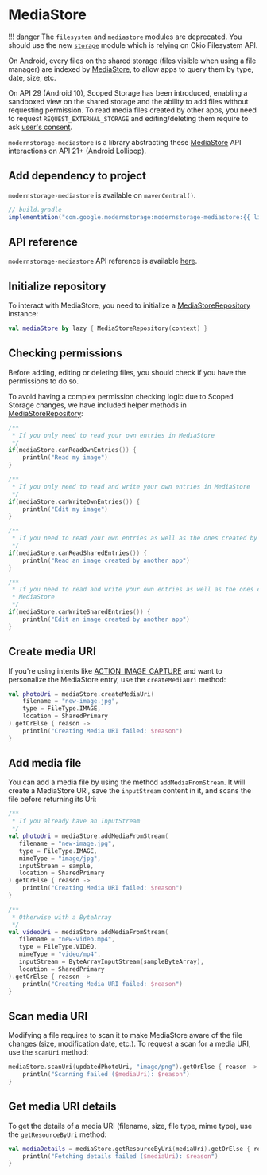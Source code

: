 # MediaStore

!!! danger
    The `filesystem` and `mediastore` modules are deprecated. You should use the new [`storage`][storage_guide]
    module which is relying on Okio Filesystem API.

On Android, every files on the shared storage (files visible when using a file manager) are indexed
by [MediaStore][mediastore_api], to allow apps to query them by type, date, size, etc.

On API 29 (Android 10), Scoped Storage has been introduced, enabling a sandboxed view on the shared
storage and the ability to add files without requesting permission. To read media files created by
other apps, you need to request `REQUEST_EXTERNAL_STORAGE` and editing/deleting them require to ask
[user's consent][manage_3rd_party_media_files].

`modernstorage-mediastore` is a library abstracting these [MediaStore][mediastore_api] API
interactions on API 21+ (Android Lollipop).

## Add dependency to project

`modernstorage-mediastore` is available on `mavenCentral()`.

```groovy
// build.gradle
implementation("com.google.modernstorage:modernstorage-mediastore:{{ lib_version }}")
```

## API reference
`modernstorage-mediastore` API reference is available [here][api_reference].

## Initialize repository
To interact with MediaStore, you need to initialize a [MediaStoreRepository][mediastore_repository]
instance:

```kotlin
val mediaStore by lazy { MediaStoreRepository(context) }
```

## Checking permissions
Before adding, editing or deleting files, you should check if you have the permissions to do so.

To avoid having a complex permission checking logic due to Scoped Storage changes, we have included
helper methods in [MediaStoreRepository][mediastore_repository]:

```kotlin
/**
 * If you only need to read your own entries in MediaStore
 */
if(mediaStore.canReadOwnEntries()) {
    println("Read my image")
}

/**
 * If you only need to read and write your own entries in MediaStore
 */
if(mediaStore.canWriteOwnEntries()) {
    println("Edit my image")
}

/**
 * If you need to read your own entries as well as the ones created by other apps in MediaStore
 */
if(mediaStore.canReadSharedEntries()) {
    println("Read an image created by another app")
}

/**
 * If you need to read and write your own entries as well as the ones created by other apps in
 * MediaStore
 */
if(mediaStore.canWriteSharedEntries()) {
    println("Edit an image created by another app")
}
```

## Create media URI
If you're using intents like [ACTION_IMAGE_CAPTURE][intent_action_image_capture] and want to
personalize the MediaStore entry, use the `createMediaUri` method:

```kotlin
val photoUri = mediaStore.createMediaUri(
    filename = "new-image.jpg",
    type = FileType.IMAGE,
    location = SharedPrimary
).getOrElse { reason ->
    println("Creating Media URI failed: $reason")
}
```

## Add media file
You can add a media file by using the method `addMediaFromStream`. It will create a MediaStore URI,
save the `inputStream` content in it, and scans the file before returning its Uri:

```kotlin
/**
 * If you already have an InputStream
 */
val photoUri = mediaStore.addMediaFromStream(
   filename = "new-image.jpg",
   type = FileType.IMAGE,
   mimeType = "image/jpg",
   inputStream = sample,
   location = SharedPrimary
).getOrElse { reason ->
    println("Creating Media URI failed: $reason")
}

/**
 * Otherwise with a ByteArray
 */
val videoUri = mediaStore.addMediaFromStream(
   filename = "new-video.mp4",
   type = FileType.VIDEO,
   mimeType = "video/mp4",
   inputStream = ByteArrayInputStream(sampleByteArray),
   location = SharedPrimary
).getOrElse { reason ->
    println("Creating Media URI failed: $reason")
}
```

## Scan media URI
Modifying a file requires to scan it to make MediaStore aware of the file changes (size,
modification date, etc.). To request a scan for a media URI, use the `scanUri` method:

```kotlin
mediaStore.scanUri(updatedPhotoUri, "image/png").getOrElse { reason ->
    println("Scanning failed ($mediaUri): $reason")
}
```

## Get media URI details
To get the details of a media URI (filename, size, file type, mime type), use the `getResourceByUri`
method:

```kotlin
val mediaDetails = mediaStore.getResourceByUri(mediaUri).getOrElse { reason ->
    println("Fetching details failed ($mediaUri): $reason")
}
```


[mediastore_api]: https://developer.android.com/reference/kotlin/android/provider/MediaStore
[manage_3rd_party_media_files]: https://developer.android.com/training/data-storage/use-cases#modify-delete-media
[api_reference]: /modernstorage/api/mediastore
[mediastore_repository]: /modernstorage/api/mediastore/
[intent_action_image_capture]: https://developer.android.com/reference/kotlin/android/provider/MediaStore#action_image_capture
[storage_guide]: ../storage
